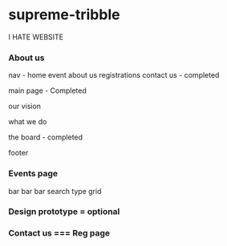 # supreme-tribble

I HATE WEBSITE

### About us
nav - home  event about us registrations contact us - completed

main page - Completed

our vision

what we do

the board - completed

footer


### Events page
bar bar bar
search type 
grid


### Design prototype = optional

### Contact us ===  Reg page
